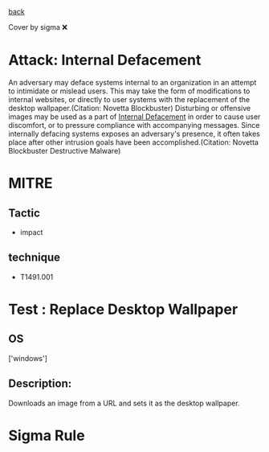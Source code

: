 [back](../index.md)

Cover by sigma :x: 

# Attack: Internal Defacement

 An adversary may deface systems internal to an organization in an attempt to intimidate or mislead users. This may take the form of modifications to internal websites, or directly to user systems with the replacement of the desktop wallpaper.(Citation: Novetta Blockbuster) Disturbing or offensive images may be used as a part of [Internal Defacement](https://attack.mitre.org/techniques/T1491/001) in order to cause user discomfort, or to pressure compliance with accompanying messages. Since internally defacing systems exposes an adversary's presence, it often takes place after other intrusion goals have been accomplished.(Citation: Novetta Blockbuster Destructive Malware)

# MITRE
## Tactic
  - impact

## technique
  - T1491.001

# Test : Replace Desktop Wallpaper

## OS

 ['windows']

## Description:

 Downloads an image from a URL and sets it as the desktop wallpaper.


# Sigma Rule
